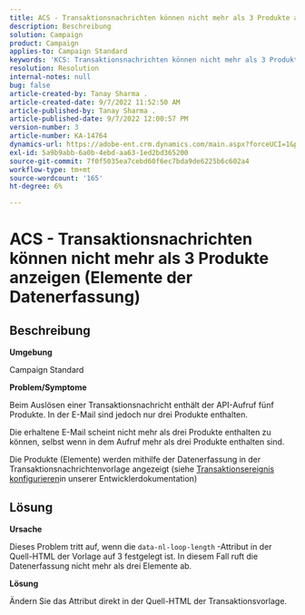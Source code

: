 ```yaml
---
title: ACS - Transaktionsnachrichten können nicht mehr als 3 Produkte anzeigen (Elemente der Datenerfassung)
description: Beschreibung
solution: Campaign
product: Campaign
applies-to: Campaign Standard
keywords: 'KCS: Transaktionsnachrichten können nicht mehr als 3 Produkte anzeigen (Elemente der Datenerfassung)'
resolution: Resolution
internal-notes: null
bug: false
article-created-by: Tanay Sharma .
article-created-date: 9/7/2022 11:52:50 AM
article-published-by: Tanay Sharma .
article-published-date: 9/7/2022 12:00:57 PM
version-number: 3
article-number: KA-14764
dynamics-url: https://adobe-ent.crm.dynamics.com/main.aspx?forceUCI=1&pagetype=entityrecord&etn=knowledgearticle&id=4e678f96-a32e-ed11-9db1-002248086735
exl-id: 5a9b9abb-6a0b-4ebd-aa63-1ed2bd365200
source-git-commit: 7f0f5035ea7cebd60f6ec7bda9de6225b6c602a4
workflow-type: tm+mt
source-wordcount: '165'
ht-degree: 6%

---
```


# ACS - Transaktionsnachrichten können nicht mehr als 3 Produkte anzeigen (Elemente der Datenerfassung)

## Beschreibung


<b>Umgebung</b>

Campaign Standard



<b>Problem/Symptome</b>

Beim Auslösen einer Transaktionsnachricht enthält der API-Aufruf fünf Produkte. In der E-Mail sind jedoch nur drei Produkte enthalten.

Die erhaltene E-Mail scheint nicht mehr als drei Produkte enthalten zu können, selbst wenn in dem Aufruf mehr als drei Produkte enthalten sind.

Die Produkte (Elemente) werden mithilfe der Datenerfassung in der Transaktionsnachrichtenvorlage angezeigt (siehe [Transaktionsereignis konfigurieren](https://experienceleague.adobe.com/docs/campaign-standard/using/communication-channels/transactional-messaging/event-configuration/configuring-transactional-event.html?lang=en)in unserer Entwicklerdokumentation)


## Lösung


<b>Ursache</b>

Dieses Problem tritt auf, wenn die `data-nl-loop-length` -Attribut in der Quell-HTML der Vorlage auf 3 festgelegt ist. In diesem Fall ruft die Datenerfassung nicht mehr als drei Elemente ab.



<b>Lösung</b>

Ändern Sie das Attribut direkt in der Quell-HTML der Transaktionsvorlage.
